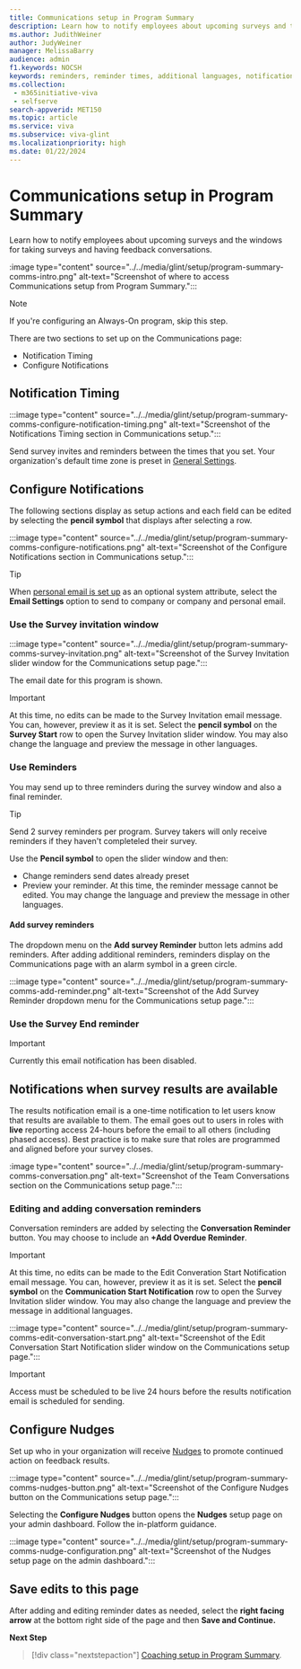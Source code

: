 ```yaml
---
title: Communications setup in Program Summary
description: Learn how to notify employees about upcoming surveys and the windows for taking surveys and having feedback conversations.
ms.author: JudithWeiner
author: JudyWeiner
manager: MelissaBarry
audience: admin
f1.keywords: NOCSH
keywords: reminders, reminder times, additional languages, notifications 
ms.collection: 
 - m365initiative-viva
 - selfserve
search-appverid: MET150
ms.topic: article
ms.service: viva
ms.subservice: viva-glint
ms.localizationpriority: high
ms.date: 01/22/2024
---
```


# Communications setup in Program Summary

Learn how to notify employees about upcoming surveys and the windows for taking surveys and having feedback conversations.

:image type="content" source="../../media/glint/setup/program-summary-comms-intro.png" alt-text="Screenshot of where to access Communications setup from Program Summary.":::

>[!NOTE]
> If you're configuring an Always-On program, skip this step.

There are two sections to set up on the Communications page:
- Notification Timing
- Configure Notifications

## Notification Timing

:::image type="content" source="../../media/glint/setup/program-summary-comms-configure-notification-timing.png" alt-text="Screenshot of the Notifications Timing section in Communications setup.":::

Send survey invites and reminders between the times that you set. Your organization's default time zone is preset in [General Settings](https://go.microsoft.com/fwlink/?linkid=2230744).

## Configure Notifications

The following sections display as setup actions and each field can be edited by selecting the **pencil symbol** that displays after selecting a row.

:::image type="content" source="../../media/glint/setup/program-summary-comms-configure-notifications.png" alt-text="Screenshot of the Configure Notifications section in Communications setup.":::

>[!TIP]
>When [personal email is set up](https://go.microsoft.com/fwlink/?linkid=2247991) as an optional system attribute, select the **Email Settings** option to send to company or company and personal email.

### Use the Survey invitation window

:::image type="content" source="../../media/glint/setup/program-summary-comms-survey-invitation.png" alt-text="Screenshot of the Survey Invitation slider window for the Communications setup page.":::

The email date for this program is shown. 

>[!IMPORTANT]
> At this time, no edits can be made to the Survey Invitation email message. You can, however, preview it as it is set. Select the **pencil symbol** on the **Survey Start** row to open the Survey Invitation slider window. You may also change the language and preview the message in other languages.

### Use Reminders

You may send up to three reminders during the survey window and also a final reminder.

>[!TIP]
>Send 2 survey reminders per program. Survey takers will only receive reminders if they haven't completeled their survey. 

Use the **Pencil symbol** to open the slider window and then:
- Change reminders send dates already preset
- Preview your reminder. At this time, the reminder message cannot be edited. You may change the language and preview the message in other languages.

#### Add survey reminders

The dropdown menu on the **Add survey Reminder** button lets admins add reminders. After adding additional reminders, reminders display on the Communications page with an alarm symbol in a green circle.

:::image type="content" source="../../media/glint/setup/program-summary-comms-add-reminder.png" alt-text="Screenshot of the Add Survey Reminder dropdown menu for the Communications setup page.":::

### Use the Survey End reminder

>[!IMPORTANT]
> Currently this email notification has been disabled.

## Notifications when survey results are available

The results notification email is a one-time notification to let users know that results are available to them. The email goes out to users in roles with **live** reporting access 24-hours before the email to all others (including phased access). Best practice is to make sure that roles are programmed and aligned before your survey closes. 

:image type="content" source="../../media/glint/setup/program-summary-comms-conversation.png" alt-text="Screenshot of the Team Conversations section on the Communications setup page.":::

### Editing and adding conversation reminders

Conversation reminders are added by selecting the **Conversation Reminder** button. You may choose to include an **+Add Overdue Reminder**.

>[!IMPORTANT]
> At this time, no edits can be made to the Edit Converation Start Notification email message. You can, however, preview it as it is set. Select the **pencil symbol** on the **Communication Start Notification** row to open the Survey Invitation slider window. You may also change the language and preview the message in additional languages.

:::image type="content" source="../../media/glint/setup/program-summary-comms-edit-conversation-start.png" alt-text="Screenshot of the Edit Conversation Start Notification slider window on the Communications setup page.":::

> [!IMPORTANT]
> Access must be scheduled to be live 24 hours before the results notification email is scheduled for sending.

## Configure Nudges

Set up who in your organization will receive [Nudges](https://go.microsoft.com/fwlink/?linkid=2231015) to promote continued action on feedback results. 

:::image type="content" source="../../media/glint/setup/program-summary-comms-nudges-button.png" alt-text="Screenshot of the Configure Nudges button on the Communications setup page.":::

Selecting the **Configure Nudges** button opens the **Nudges** setup page on your admin dashboard. Follow the in-platform guidance.

:::image type="content" source="../../media/glint/setup/program-summary-comms-nudge-configuration.png" alt-text="Screenshot of the Nudges setup page on the admin dashboard.":::

## Save edits to this page

After adding and editing reminder dates as needed, select the **right facing arrow** at the bottom right side of the page and then **Save and Continue.**

**Next Step**
> [!div class="nextstepaction"]
> [Coaching setup in Program Summary](https://go.microsoft.com/fwlink/?linkid=2231416).
